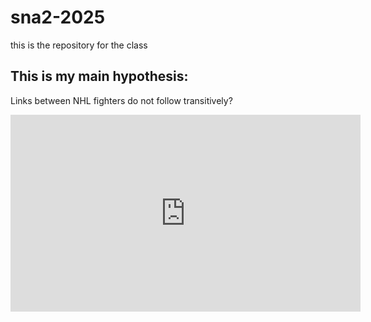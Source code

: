 # sna2-2025
this is the repository for the class

## This is my main hypothesis:

Links between NHL fighters do not follow transitively?


  <iframe width="560" height="315" 
src="https://www.youtube.com/embed/ETZfkkv6V7Y"  
frameborder="0"  
allow="accelerometer; autoplay; encrypted-media; gyroscope; picture-in-picture"  
allowfullscreen></iframe> 
